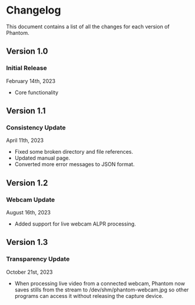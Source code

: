 # Changelog

This document contains a list of all the changes for each version of Phantom.


## Version 1.0

### Initial Release

February 14th, 2023

- Core functionality


## Version 1.1

### Consistency Update

April 11th, 2023

- Fixed some broken directory and file references.
- Updated manual page.
- Converted more error messages to JSON format.


## Version 1.2

### Webcam Update

August 16th, 2023

- Added support for live webcam ALPR processing.


## Version 1.3

### Transparency Update

October 21st, 2023

- When processing live video from a connected webcam, Phantom now saves stills from the stream to /dev/shm/phantom-webcam.jpg so other programs can access it without releasing the capture device.
